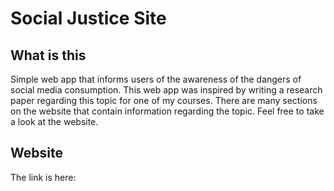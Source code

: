 # Social Justice Site

## What is this
 Simple web app that informs users of the awareness of the dangers of social media consumption. This web app was inspired by writing a research paper regarding this topic for one of my courses. There are many sections on the website that contain information regarding the topic. Feel free to take a look at the website. 

 ## Website 

 The link is here: 
